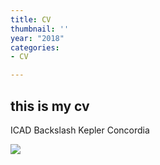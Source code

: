 ```yaml
---
title: CV
thumbnail: ''
year: "2018"
categories:
- CV

---
```

## this is my cv

ICAD
Backslash
Kepler Concordia

![](/uploads/ebce4060883469.5aa7c8a544058.gif)